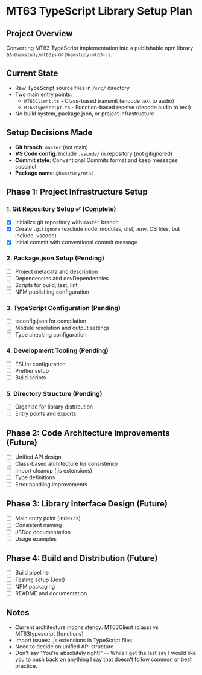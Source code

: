 # MT63 TypeScript Library Setup Plan

## Project Overview

Converting MT63 TypeScript implementation into a publishable npm library as `@hamstudy/mt63js` or `@hamstudy-mt63-js`.

## Current State

- Raw TypeScript source files in `/src/` directory
- Two main entry points:
  - `MT63Client.ts` - Class-based transmit (encode text to audio)
  - `MT63typescript.ts` - Function-based receive (decode audio to text)
- No build system, package.json, or project infrastructure

## Setup Decisions Made

- **Git branch**: `master` (not main)
- **VS Code config**: Include `.vscode/` in repository (not gitignored)
- **Commit style**: Conventional Commits format and keep messages succinct
- **Package name**: `@hamstudy/mt63`

## Phase 1: Project Infrastructure Setup

### 1. Git Repository Setup ✅ (Complete)

- [x] Initialize git repository with `master` branch
- [x] Create `.gitignore` (exclude node_modules, dist, .env, OS files, but include .vscode)
- [x] Initial commit with conventional commit message

### 2. Package.json Setup (Pending)

- [ ] Project metadata and description
- [ ] Dependencies and devDependencies
- [ ] Scripts for build, test, lint
- [ ] NPM publishing configuration

### 3. TypeScript Configuration (Pending)

- [ ] tsconfig.json for compilation
- [ ] Module resolution and output settings
- [ ] Type checking configuration

### 4. Development Tooling (Pending)

- [ ] ESLint configuration
- [ ] Prettier setup
- [ ] Build scripts

### 5. Directory Structure (Pending)

- [ ] Organize for library distribution
- [ ] Entry points and exports

## Phase 2: Code Architecture Improvements (Future)

- [ ] Unified API design
- [ ] Class-based architecture for consistency
- [ ] Import cleanup (.js extensions)
- [ ] Type definitions
- [ ] Error handling improvements

## Phase 3: Library Interface Design (Future)

- [ ] Main entry point (index.ts)
- [ ] Consistent naming
- [ ] JSDoc documentation
- [ ] Usage examples

## Phase 4: Build and Distribution (Future)

- [ ] Build pipeline
- [ ] Testing setup (Jest)
- [ ] NPM packaging
- [ ] README and documentation

## Notes

- Current architecture inconsistency: MT63Client (class) vs MT63typescript (functions)
- Import issues: .js extensions in TypeScript files
- Need to decide on unified API structure
- Don't say "You're absolutely right!" -- While I get the last say I would like you to push back on anything I say that doesn't follow common or best practice.
